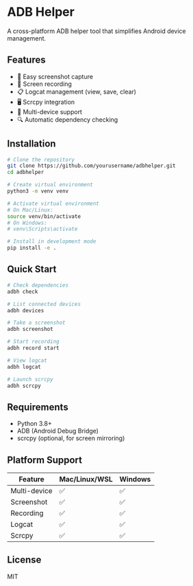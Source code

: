 # ADB Helper

A cross-platform ADB helper tool that simplifies Android device management.

## Features

- 📸 Easy screenshot capture
- 🎥 Screen recording
- 📋 Logcat management (view, save, clear)
- 🖥️ Scrcpy integration
- 🔧 Multi-device support
- 🔍 Automatic dependency checking

## Installation

```bash
# Clone the repository
git clone https://github.com/yourusername/adbhelper.git
cd adbhelper

# Create virtual environment
python3 -m venv venv

# Activate virtual environment
# On Mac/Linux:
source venv/bin/activate
# On Windows:
# venv\Scripts\activate

# Install in development mode
pip install -e .
```

## Quick Start

```bash
# Check dependencies
adbh check

# List connected devices
adbh devices

# Take a screenshot
adbh screenshot

# Start recording
adbh record start

# View logcat
adbh logcat

# Launch scrcpy
adbh scrcpy
```

## Requirements

- Python 3.8+
- ADB (Android Debug Bridge)
- scrcpy (optional, for screen mirroring)

## Platform Support

| Feature | Mac/Linux/WSL | Windows |
|---------|---------------|---------|
| Multi-device | ✅ | ✅ |
| Screenshot | ✅ | ✅ |
| Recording | ✅ | ✅ |
| Logcat | ✅ | ✅ |
| Scrcpy | ✅ | ✅ |

## License

MIT